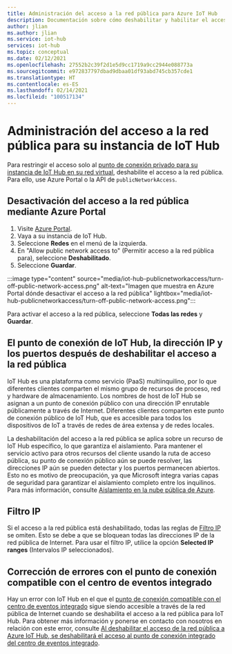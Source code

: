 ```yaml
---
title: Administración del acceso a la red pública para Azure IoT Hub
description: Documentación sobre cómo deshabilitar y habilitar el acceso a la red pública para IoT Hub
author: jlian
ms.author: jlian
ms.service: iot-hub
services: iot-hub
ms.topic: conceptual
ms.date: 02/12/2021
ms.openlocfilehash: 27552b2c39f2d1e5d9cc1719a9cc2944e088773a
ms.sourcegitcommit: e972837797dbad9dbaa01df93abd745cb357cde1
ms.translationtype: HT
ms.contentlocale: es-ES
ms.lasthandoff: 02/14/2021
ms.locfileid: "100517134"
---
```

# <a name="managing-public-network-access-for-your-iot-hub"></a>Administración del acceso a la red pública para su instancia de IoT Hub

Para restringir el acceso solo al [punto de conexión privado para su instancia de IoT Hub en su red virtual](virtual-network-support.md), deshabilite el acceso a la red pública. Para ello, use Azure Portal o la API de `publicNetworkAccess`. 

## <a name="turn-off-public-network-access-using-azure-portal"></a>Desactivación del acceso a la red pública mediante Azure Portal

1. Visite [Azure Portal](https://portal.azure.com).
2. Vaya a su instancia de IoT Hub.
3. Seleccione **Redes** en el menú de la izquierda.
4. En "Allow public network access to" (Permitir acceso a la red pública para), seleccione **Deshabilitado**.
5. Seleccione **Guardar**.

:::image type="content" source="media/iot-hub-publicnetworkaccess/turn-off-public-network-access.png" alt-text="Imagen que muestra en Azure Portal dónde desactivar el acceso a la red pública" lightbox="media/iot-hub-publicnetworkaccess/turn-off-public-network-access.png":::

Para activar el acceso a la red pública, seleccione **Todas las redes** y **Guardar**.

## <a name="iot-hub-endpoint-ip-address-and-ports-after-disabling-public-network-access"></a>El punto de conexión de IoT Hub, la dirección IP y los puertos después de deshabilitar el acceso a la red pública

IoT Hub es una plataforma como servicio (PaaS) multiinquilino, por lo que diferentes clientes comparten el mismo grupo de recursos de proceso, red y hardware de almacenamiento. Los nombres de host de IoT Hub se asignan a un punto de conexión público con una dirección IP enrutable públicamente a través de Internet. Diferentes clientes comparten este punto de conexión público de IoT Hub, que es accesible para todos los dispositivos de IoT a través de redes de área extensa y de redes locales. 

La deshabilitación del acceso a la red pública se aplica sobre un recurso de IoT Hub específico, lo que garantiza el aislamiento. Para mantener el servicio activo para otros recursos del cliente usando la ruta de acceso pública, su punto de conexión público aún se puede resolver, las direcciones IP aún se pueden detectar y los puertos permanecen abiertos. Esto no es motivo de preocupación, ya que Microsoft integra varias capas de seguridad para garantizar el aislamiento completo entre los inquilinos. Para más información, consulte [Aislamiento en la nube pública de Azure](../security/fundamentals/isolation-choices.md#tenant-level-isolation).

## <a name="ip-filter"></a>Filtro IP 

Si el acceso a la red pública está deshabilitado, todas las reglas de [Filtro IP](iot-hub-ip-filtering.md) se omiten. Esto se debe a que se bloquean todas las direcciones IP de la red pública de Internet. Para usar el filtro IP, utilice la opción **Selected IP ranges** (Intervalos IP seleccionados).

## <a name="bug-fix-with-built-in-event-hub-compatible-endpoint"></a>Corrección de errores con el punto de conexión compatible con el centro de eventos integrado

Hay un error con IoT Hub en el que el [punto de conexión compatible con el centro de eventos integrado](iot-hub-devguide-messages-read-builtin.md) sigue siendo accesible a través de la red pública de Internet cuando se deshabilita el acceso a la red pública para IoT Hub. Para obtener más información y ponerse en contacto con nosotros en relación con este error, consulte [Al deshabilitar el acceso de la red pública a Azure IoT Hub, se deshabilitará el acceso al punto de conexión integrado del centro de eventos integrado](https://azure.microsoft.com/updates/iot-hub-public-network-access-bug-fix).
